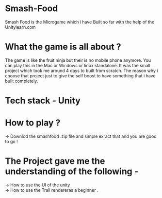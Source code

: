 # Smash-Food

Smash Food  is the Microgame which i have Built so far with the help  of the Unitylearn.com

# What the game is all about ?

 The game is like the fruit ninja but their is no mobile phone anymore.
 You can play this in the Mac or Windows or linux standalone.
 It was the small project which took me around 4 days to built from scratch.
 The reason why i choose that project just to give the self boost to have something that i have built completely.

# Tech stack - Unity

# How to play ?

-> Downlod the  smashfood .zip file and simple exract that and you are good to go !

# The Project gave me the understanding of the following -

-> How to use the UI of the unity  
-> How to use the Trail rendereras a beginner .



